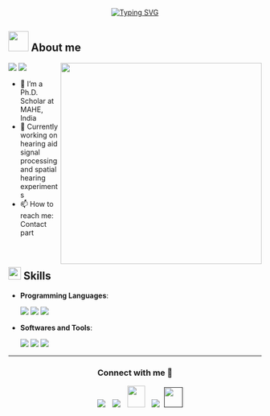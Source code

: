 <p align="center">
<a href="https://git.io/typing-svg"><img src="https://readme-typing-svg.demolab.com?font=Georgia&weight=800&pause=1000&size=33&color=042D5E&width=370&height=100&lines=Hi+%2C+I'm+Sathish" alt="Typing SVG" /></a>
</p>

## <picture><img src = "https://github.com/SATHish64103/SATHish64103/assets/72660874/9cf13125-bfb0-4574-a9e1-c03d8b96eb40" width =40px></picture> **About me**

<picture> <img align="right" src="https://mir-s3-cdn-cf.behance.net/project_modules/disp/601014116770475.6068beff4640a.gif" width = 400px></picture>
 <p align="left">
  <img src="https://img.shields.io/badge/Interest-Spatial%20Hearing-dodgerblue" />
  <img src="https://img.shields.io/badge/Languages-English-dodgerblue" />
</p>

- 🔭 I’m a Ph.D. Scholar at MAHE, India
- 🌱 Currently working on hearing aid signal processing and spatial hearing experiments
- 📫 How to reach me: Contact part

<br>

## <img src="https://media2.giphy.com/media/QssGEmpkyEOhBCb7e1/giphy.gif?cid=ecf05e47a0n3gi1bfqntqmob8g9aid1oyj2wr3ds3mg700bl&rid=giphy.gif" width ="25"><b> Skills</b>

<p align="center">

- **Programming Languages**:
    
     <img src="https://github.com/SATHish64103/SATHish64103/assets/72660874/9d11f1d3-bb75-414b-b0f3-e5a97fdacedb" />
     <img src="https://github.com/SATHish64103/SATHish64103/assets/72660874/2d868cd0-31fe-413a-bad3-43c7f0c0b0a6"/>
     <img src="https://github.com/SATHish64103/SATHish64103/assets/72660874/1cf4b1d3-705b-4623-a4ab-845be47b441a"/>


- **Softwares and Tools**:

    <img src="https://github.com/SATHish64103/SATHish64103/assets/72660874/9d11f1d3-bb75-414b-b0f3-e5a97fdacedb"/>
    <img src="https://github.com/SATHish64103/SATHish64103/assets/72660874/3ce54420-66d6-4146-91ee-91bf6f4c8c7b"/>
    <img src="https://github.com/SATHish64103/SATHish64103/assets/72660874/a2c36a86-1543-4d9e-bc3f-2c38b4077a4d"/>

-----

<h3 align="center" >Connect with me 🤝 </h3>

<p align="center">

 <div align="center"  class="icons-social" style="margin-left: 10px;">
        <a target="_blank" href="https://www.linkedin.com/in/sathish-kumar-0815121a9/">
	<img src="https://github.com/SATHish64103/SATHish64103/assets/72660874/36a88134-73e5-4b52-a329-7d4a2e9dd959" style="margin-left: 10px;" ></a>
        <a style="margin-left: 10px;" target="_blank" href="">
		<img src="https://img.icons8.com/doodle/40/000000/github--v1.png"></a>
           <a style="margin-left: 10px;" target="_blank" href="https://">
		<img src="https://img.icons8.com/doodle/2x/gmail-new.png" style=" width:35px; height:43px;"></a>
		<a style="margin-left: 10px;" target="_blank" href="">
				<img src="https://img.icons8.com/external-tal-revivo-color-tal-revivo/40/000000/external-stack-overflow-is-a-question-and-answer-site-for-professional-logo-color-tal-revivo.png"></a>
		<a style="margin-left: 5px;" target="_blank" href="">
					<img src="https://img.icons8.com/ultraviolet/2x/resume.png" style=" width:37px; height:40px;"></a>
      </div>

</p>


	

</div>

<!---
SATHish64103/SATHish64103 is a ✨ special ✨ repository because its `README.md` (this file) appears on your GitHub profile.
You can click the Preview link to take a look at your changes.
--->
